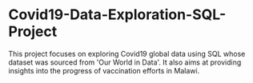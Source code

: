 # Covid19-Data-Exploration-SQL-Project
This project focuses on exploring Covid19 global data using SQL whose dataset was sourced from 'Our World in Data'. It also aims at providing insights into the progress of vaccination efforts in Malawi.
